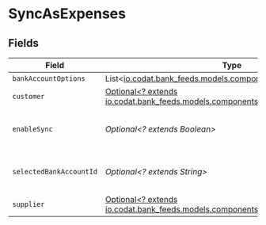 # SyncAsExpenses


## Fields

| Field                                                                                                                               | Type                                                                                                                                | Required                                                                                                                            | Description                                                                                                                         |
| ----------------------------------------------------------------------------------------------------------------------------------- | ----------------------------------------------------------------------------------------------------------------------------------- | ----------------------------------------------------------------------------------------------------------------------------------- | ----------------------------------------------------------------------------------------------------------------------------------- |
| `bankAccountOptions`                                                                                                                | List<[io.codat.bank_feeds.models.components.BankAccountOption](../../models/components/BankAccountOption.md)>                       | :heavy_minus_sign:                                                                                                                  | N/A                                                                                                                                 |
| `customer`                                                                                                                          | [Optional<? extends io.codat.bank_feeds.models.components.ConfigurationCustomer>](../../models/components/ConfigurationCustomer.md) | :heavy_minus_sign:                                                                                                                  | N/A                                                                                                                                 |
| `enableSync`                                                                                                                        | *Optional<? extends Boolean>*                                                                                                       | :heavy_minus_sign:                                                                                                                  | True if expense sync is enabled.                                                                                                    |
| `selectedBankAccountId`                                                                                                             | *Optional<? extends String>*                                                                                                        | :heavy_minus_sign:                                                                                                                  | The bank account ID being synced.                                                                                                   |
| `supplier`                                                                                                                          | [Optional<? extends io.codat.bank_feeds.models.components.ConfigurationSupplier>](../../models/components/ConfigurationSupplier.md) | :heavy_minus_sign:                                                                                                                  | N/A                                                                                                                                 |